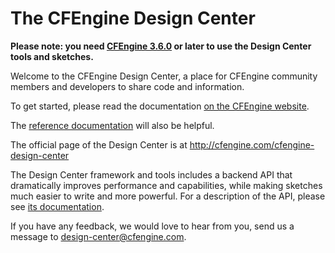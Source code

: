 # The CFEngine Design Center

**Please note: you need [CFEngine 3.6.0](http://cfengine.com) or later to use the Design Center tools and sketches.**
  
Welcome to the CFEngine Design Center, a place for CFEngine community
members and developers to share code and information.

To get started, please read the documentation [on the CFEngine website](https://cfengine.com/docs/master/manuals-design-center.html).

The [reference documentation](https://cfengine.com/docs/master/reference-design-center.html) will also be helpful.

The official page of the Design Center is at <http://cfengine.com/cfengine-design-center>

The Design Center framework and tools includes a backend API that dramatically
improves performance and capabilities, while making sketches much easier to
write and more powerful. For a description of the API, please see
[its documentation](https://github.com/cfengine/design-center/blob/master/howto/dc_api.md).

If you have any feedback, we would love to hear from you, send us a message to <design-center@cfengine.com>.
